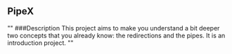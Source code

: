 ## PipeX 
""
    ###Description
This project aims to make you understand a bit deeper two concepts that you already know: the redirections and the pipes. It is an introduction project.
""